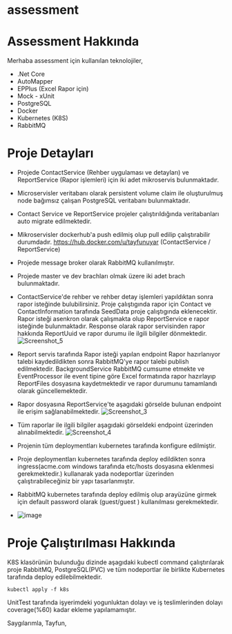 # assessment
# Assessment Hakkında
Merhaba assessment için kullanılan teknolojiler,
 * .Net Core
 * AutoMapper
 * EPPlus (Excel Rapor için)
 * Mock - xUnit
 * PostgreSQL 
 * Docker 
 * Kubernetes (K8S)
 * RabbitMQ
# Proje Detayları 
  * Projede  ContactService (Rehber uygulaması ve detayları) ve ReportService (Rapor işlemleri) için  iki adet mikroservis bulunmaktadır.
  * Microservisler veritabanı olarak persistent volume claim ile oluşturulmuş node bağımsız çalışan PostgreSQL veritabanı bulunmaktadır. 
  * Contact Service ve ReportService projeler çalıştırıldığında  veritabanları auto migrate edilmektedir. 
  * Mikroservisler dockerhub'a push edilmiş olup pull edilip çalıştırabilir durumdadır.  https://hub.docker.com/u/tayfunuyar  (ContactService / ReportService)
  * Projede message broker olarak RabbitMQ kullanılmıştır. 
  * Projede master ve dev brachları olmak üzere iki adet brach bulunmaktadır.
  * ContactService'de rehber ve rehber detay işlemleri yapıldıktan sonra rapor isteğinde bulubilirsiniz. Proje çalıştıgında rapor için Contact ve ContactInformation tarafında SeedData proje çalıştıgında eklenecektir. Rapor isteği asenkron olarak çalışmakta olup ReportService e rapor isteğinde bulunmaktadır. Response olarak rapor servisinden rapor hakkında ReportUuid ve rapor durumu ile ilgili bilgiler dönmektedir. 
![Screenshot_5](https://user-images.githubusercontent.com/27923376/144755555-20a3525c-4d12-4695-88aa-b2b1b62a62eb.png) 
 * Report servis tarafında Rapor isteği yapılan endpoint Rapor hazırlanıyor talebi kaydedildikten sonra RabbitMQ'ye rapor talebi publish edilmektedir. BackgroundService RabbitMQ cumsume etmekte ve EventProcessor ile event tipine göre Excel formatında rapor hazırlayıp ReportFiles dosyasına kaydetmektedir ve rapor durumunu tamamlandı olarak güncellemektedir. 
 * Rapor dosyasına ReportService'te aşagıdaki görselde bulunan endpoint ile erişim sağlanabilmektedir.
![Screenshot_3](https://user-images.githubusercontent.com/27923376/144755782-f59f1a92-c15b-4735-9177-6ae546530d6f.png)

* Tüm raporlar ile ilgili bilgiler aşagıdaki görseldeki endpoint üzerinden alınabilmektedir.
![Screenshot_4](https://user-images.githubusercontent.com/27923376/144755844-88ae079c-28a9-4703-be3e-a965d5046907.png)
* Projenin tüm deploymentları kubernetes tarafında konfigure edilmiştir. 
* Proje deploymentları kubernetes tarafında deploy edildikten sonra ingress(acme.com windows tarafında etc/hosts dosyasına eklenmesi gerekmektedir.) kullanarak yada nodeportlar üzerinden çalıştırabileceğiniz bir yapı tasarlanmıştır. 
* RabbitMQ kubernetes tarafında deploy edilmiş olup arayüzüne girmek için default password olarak (guest/guest ) kullanılması gerekmektedir. 
* ![image](https://user-images.githubusercontent.com/27923376/144756105-3fedcbc6-feb1-4bf0-b001-15d300671c88.png)

# Proje Çalıştırılması Hakkında
K8S klasörünün bulunduğu dizinde aşagıdaki kubectl command çalıştırılarak proje RabbitMQ, PostgreSQL(PVC) ve tüm nodeportlar ile birlikte Kubernetes tarafında deploy edilebilmektedir. 
```
kubectl apply -f k8s 
```
UnitTest tarafında işyerimdeki yogunluktan dolayı ve iş teslimlerinden dolayı coverage(%60) kadar ekleme yapılamamıştır. 


 Saygılarımla,
 Tayfun,
